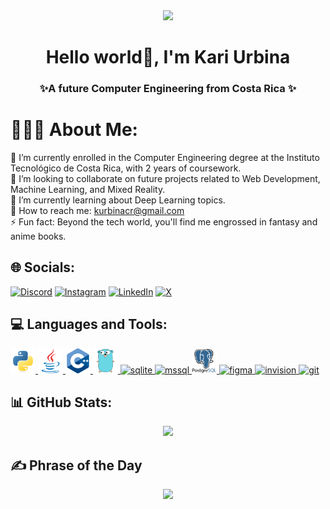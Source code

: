 <div id="header" align="center">
    <img src="https://i.pinimg.com/originals/e4/98/37/e49837ab461ea2c17f11ab430b9c8812.gif" width="400" />
    <h1 align="center">Hello world👋, I'm Kari Urbina</h1>
    <h3 align="center"> ✨A future Computer Engineering from Costa Rica ✨</h3>
</div>

# 👩🏽‍💻 About Me:
🚀 I’m currently enrolled in the Computer Engineering degree at the Instituto Tecnológico de Costa Rica, with 2 years of coursework.<br>
🤝 I’m looking to collaborate on future projects related to Web Development, Machine Learning, and Mixed Reality.<br>
🌱 I’m currently learning about Deep Learning topics. <br>
📧 How to reach me: [kurbinacr@gmail.com](mailto:kurbinacr@gmail.com)<br>
⚡ Fun fact: Beyond the tech world, you'll find me engrossed in fantasy and anime books. 
<br>

## 🌐 Socials:
[![Discord](https://img.shields.io/badge/Discord-%237289DA.svg?logo=discord&logoColor=white)](https://discord.gg/karicr)
[![Instagram](https://img.shields.io/badge/Instagram-%23E4405F.svg?logo=Instagram&logoColor=white)](https://instagram.com/Kari.urbinaa) 
[![LinkedIn](https://img.shields.io/badge/LinkedIn-%230077B5.svg?logo=linkedin&logoColor=white)](https://linkedin.com/in/karina-urbina) 
[![X](https://img.shields.io/badge/X-black.svg?logo=X&logoColor=white)](https://x.com/Kari__0510)
<br>

## 💻 Languages and Tools:
<p align="left">
  
  <!-- python-->
  <a href="https://www.python.org" target="_blank" rel="noreferrer">
      <img src="https://raw.githubusercontent.com/devicons/devicon/master/icons/python/python-original.svg" alt="python" width="40" height="40"/>
  </a>
  
  <!-- java-->
  <a href="https://www.java.com" target="_blank" rel="noreferrer">
      <img src="https://raw.githubusercontent.com/devicons/devicon/master/icons/java/java-original.svg" alt="java" width="40" height="40"/>
  </a>
  
 <!-- c++-->
  <a href="https://www.w3schools.com/cpp/" target="_blank" rel="noreferrer">
      <img src="https://raw.githubusercontent.com/devicons/devicon/master/icons/cplusplus/cplusplus-original.svg" alt="cplusplus" width="40" height="40"/>
  </a>
  
   <!-- go-->
  <a href="https://golang.org" target="_blank" rel="noreferrer">
      <img src="https://raw.githubusercontent.com/devicons/devicon/master/icons/go/go-original.svg" alt="go" width="40" height="40"/>
  </a>
  
 <!-- sqlite-->
  <a href="https://www.sqlite.org/" target="_blank" rel="noreferrer">
      <img src="https://www.vectorlogo.zone/logos/sqlite/sqlite-icon.svg" alt="sqlite" width="40" height="40"/>
  </a>
<!-- mssql server-->
  <a href="https://www.microsoft.com/en-us/sql-server" target="_blank" rel="noreferrer">
      <img src="https://www.svgrepo.com/show/303229/microsoft-sql-server-logo.svg" alt="mssql" width="40" height="40"/>
  </a>
  
 <!--postgresql-->
  <a href="https://www.postgresql.org" target="_blank" rel="noreferrer">
      <img src="https://raw.githubusercontent.com/devicons/devicon/master/icons/postgresql/postgresql-original-wordmark.svg" alt="postgresql" width="40" height="40"/>
  </a>

<!-- figma-->
  <a href="https://www.figma.com/" target="_blank" rel="noreferrer">
      <img src="https://www.vectorlogo.zone/logos/figma/figma-icon.svg" alt="figma" width="40" height="40"/>
  </a>
  
<!-- invision-->
  <a href="https://www.invisionapp.com/" target="_blank" rel="noreferrer">
      <img src="https://www.vectorlogo.zone/logos/invisionapp/invisionapp-icon.svg" alt="invision" width="40" height="40"/>
  </a>

<!-- git-->
  <a href="https://git-scm.com/" target="_blank" rel="noreferrer">
      <img src="https://www.vectorlogo.zone/logos/git-scm/git-scm-icon.svg" alt="git" width="40" height="40"/>
  </a>

</p>


## 📊 GitHub Stats:
<div align="center">
  <img src="https://github-readme-stats.vercel.app/api/top-langs/?username=KariUA&theme=tokyonight&hide_border=false&include_all_commits=false&count_private=true&layout=compact" />
</div>

## ✍️ Phrase of the Day
<div id="header" align="center">
    <img src="https://quotes-github-readme.vercel.app/api?type=horizontal&theme=tokyonight" />
</div>

